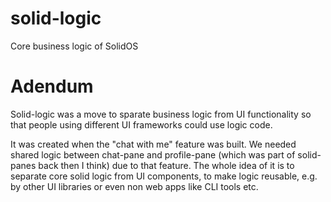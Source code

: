 # solid-logic
Core business logic of SolidOS

# Adendum

Solid-logic was a move to sparate business logic from UI functionality so that people using different UI frameworks could use logic code. 

It was created when the "chat with me" feature was built. We needed shared logic between chat-pane and profile-pane (which was part of solid-panes back then I think) due to that feature. The whole idea of it is to separate core solid logic from UI components, to make logic reusable, e.g. by other UI libraries or even non web apps like CLI tools etc. 
